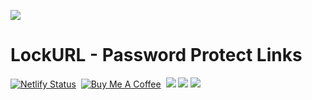 <a href="https://github.com/utsanjan/LockURL"><img src="https://blogger.googleusercontent.com/img/b/R29vZ2xl/AVvXsEju5sE6dXEYTbO38FsZgC1rk_8Ts1D6DJSA2O3uW7U_rMQNrD1tJv7iExfa5JqRL0VoumWN3n9wQ4C450UXqwhXlP-z1NOyz2ZHphI9PVwAXjGeHUs68ccVD4TNFcrn9mGAKpdJ2PKLYPYIekcOR8iMm9J2hrAR9QWE5PcmP0D8NXGojKYBlcq1L9G7/s16000/Black%20Technology%20LinkedIn%20Banner(1)-modified.png"></a>

# LockURL - Password Protect Links
[![Netlify Status](https://api.netlify.com/api/v1/badges/72e6b5dc-96f8-4c8c-af94-a9c626cd2db1/deploy-status)](https://app.netlify.com/sites/lockurl/deploys)‎ ‎
[![Buy Me A Coffee](https://img.shields.io/open-vsx/stars/redhat/java?color=D8B024&label=buy%20me%20a%20coffee&style=flat)](https://www.buymeacoffee.com/utsanjan)‎ ‎
[![](https://img.shields.io/github/license/utsanjan/LockURL?logoColor=red&style=flat)](https://github.com/utsanjan/LockURL/blob/main/LICENSE)‎ ‎
[![](https://img.shields.io/github/languages/count/utsanjan/LockURL?style=flat)](https://github.com/utsanjan/LockURL/search?l=shell)‎ ‎
[![](https://img.shields.io/github/languages/top/utsanjan/LockURL?color=light%20green&style=flat)](https://github.com/utsanjan/LockURL)‎ ‎ <br>

